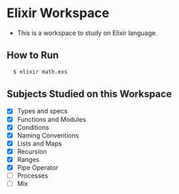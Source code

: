 # Elixir Workspace

- This is a workspace to study on Elixir language.

## How to Run

```bash
  $ elixir math.exs
```

## Subjects Studied on this Workspace

- [x] Types and specs
- [x] Functions and Modules
- [x] Conditions
- [x] Naming Conventions
- [x] Lists and Maps
- [x] Recursion
- [x] Ranges
- [x] Pipe Operator
- [ ] Processes
- [ ] Mix
